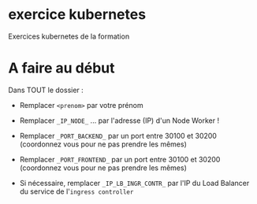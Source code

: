 # exercice kubernetes

Exercices kubernetes de la formation

# A faire au début

Dans TOUT le dossier :

- Remplacer `<prenom>` par votre prénom
- Remplacer `_IP_NODE_` ... par l'adresse (IP) d'un Node Worker !
- Remplacer `_PORT_BACKEND_` par un port entre 30100 et 30200 (coordonnez vous pour ne pas prendre les mêmes)
- Remplacer `_PORT_FRONTEND_` par un port entre 30100 et 30200 (coordonnez vous pour ne pas prendre les mêmes)

- Si nécessaire, remplacer `_IP_LB_INGR_CONTR_` par l'IP du Load Balancer du service de l'`ingress controller`